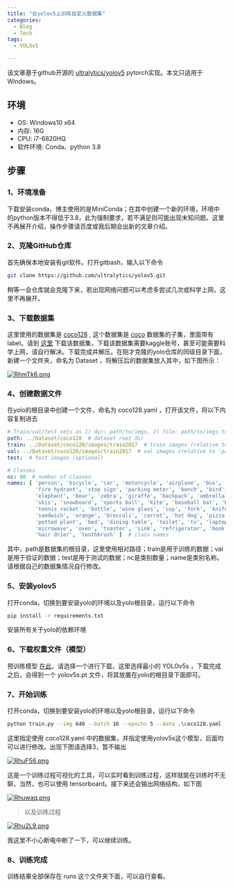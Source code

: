 ```yaml
---
title: "在yolov5上训练自定义数据集"
categories:
  - Blog
  - Tech
tags:
  - YOLOv5

---
```


该文章基于github开源的 [ultralytics/yolov5](https://github.com/ultralytics/yolov5) pytorch实现。本文只适用于Windows。

## 环境
  - OS: Windows10 x64
  - 内存: 16G
  - CPU: i7-6820HQ
  - 软件环境: Conda、python 3.8

## 步骤

### 1、环境准备
下载安装conda，博主使用的是MiniConda；在其中创建一个新的环境，环境中的python版本不得低于3.8，此为强制要求，若不满足则可能出现未知问题。这里不再展开介绍，操作步骤请百度或我后期会出新的文章介绍。

### 2、克隆GitHub仓库
首先确保本地安装有git软件。打开gitbash，输入以下命令
```bash
git clone https://github.com/ultralytics/yolov5.git
```
稍等一会仓库就会克隆下来，若出现网络问题可以考虑多尝试几次或科学上网，这里不再展开。

### 3、下载数据集
这里使用的数据集是 [coco128](https://www.kaggle.com/ultralytics/coco128) , 这个数据集是 [coco](http://cocodataset.org/#home) 数据集的子集，里面带有label。请到 [这里](https://www.kaggle.com/ultralytics/coco128) 下载该数据集，下载该数据集需要kaggle账号，甚至可能需要科学上网，请自行解决。下载完成并解压。在刚才克隆的yolo仓库的同级目录下面，新建一个文件夹，命名为 Dataset ，将解压后的数据集放入其中，如下图所示：

[![RhmTk6.png](https://z3.ax1x.com/2021/07/05/RhmTk6.png)](https://imgtu.com/i/RhmTk6)

### 4、创建数据文件
在yolo的根目录中创建一个文件，命名为 coco128.yaml ，打开该文件，将以下内容复制进去
```yaml
# Train/val/test sets as 1) dir: path/to/imgs, 2) file: path/to/imgs.txt, or 3) list: [path/to/imgs1, path/to/imgs2, ..]
path: ../Dataset/coco128  # dataset root dir
train: ../Dataset/coco128/images/train2017  # train images (relative to 'path') 128 images
val: ../Dataset/coco128/images/train2017  # val images (relative to 'path') 128 images
test:  # test images (optional)

# Classes
nc: 80  # number of classes
names: [ 'person', 'bicycle', 'car', 'motorcycle', 'airplane', 'bus', 'train', 'truck', 'boat', 'traffic light',
         'fire hydrant', 'stop sign', 'parking meter', 'bench', 'bird', 'cat', 'dog', 'horse', 'sheep', 'cow',
         'elephant', 'bear', 'zebra', 'giraffe', 'backpack', 'umbrella', 'handbag', 'tie', 'suitcase', 'frisbee',
         'skis', 'snowboard', 'sports ball', 'kite', 'baseball bat', 'baseball glove', 'skateboard', 'surfboard',
         'tennis racket', 'bottle', 'wine glass', 'cup', 'fork', 'knife', 'spoon', 'bowl', 'banana', 'apple',
         'sandwich', 'orange', 'broccoli', 'carrot', 'hot dog', 'pizza', 'donut', 'cake', 'chair', 'couch',
         'potted plant', 'bed', 'dining table', 'toilet', 'tv', 'laptop', 'mouse', 'remote', 'keyboard', 'cell phone',
         'microwave', 'oven', 'toaster', 'sink', 'refrigerator', 'book', 'clock', 'vase', 'scissors', 'teddy bear',
         'hair drier', 'toothbrush' ]  # class names
```
其中，path是数据集的根目录，这里使用相对路径；train是用于训练的数据；val是用于验证的数据；test是用于测试的数据；nc是类别数量；name是类别名称。请根据自己的数据集情况自行修改。

### 5、安装yolov5
打开conda，切换到要安装yolo的环境以及yolo根目录，运行以下命令
```bash
pip install -r requirements.txt
```
安装所有关于yolo的依赖环境

### 6、下载权重文件（模型）
预训练模型 [在此](https://github.com/ultralytics/yolov5#pretrained-checkpoints)，请选择一个进行下载，这里选择最小的 YOLOv5s ，下载完成之后，会得到一个 yolov5s.pt 文件，将其放置在yolo的根目录下面即可。

### 7、开始训练
打开conda，切换到要安装yolo的环境以及yolo根目录，运行以下命令
```bash
python train.py --img 640 --batch 16 --epochs 5 --data .\coco128.yaml --weights .\yolov5s.pt
```
这里指定使用 coco128.yaml 中的数据集，并指定使用yolov5s这个模型，后面均可以进行修改。出现下图请选择3，暂不输出

[![RhuF56.png](https://z3.ax1x.com/2021/07/05/RhuF56.png)](https://imgtu.com/i/RhuF56)

这是一个训练过程可视化的工具，可以实时看到训练过程，这样就能在训练时不无聊，当然，也可以使用 tensorboard。接下来还会输出网络结构，如下图

[![Rhuwaq.png](https://z3.ax1x.com/2021/07/05/Rhuwaq.png)](https://imgtu.com/i/Rhuwaq)

>以及训练过程

[![Rhu2L9.png](https://z3.ax1x.com/2021/07/05/Rhu2L9.png)](https://imgtu.com/i/Rhu2L9)

我这里不小心断电中断了一下，可以继续训练。

### 8、训练完成
训练结果全部保存在 runs 这个文件夹下面，可以自行查看。
